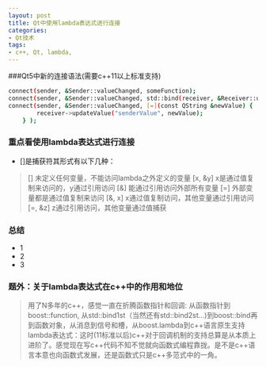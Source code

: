```yaml
---
layout: post
title: Qt中使用lambda表达式进行连接
categories:
- Qt技术
tags:
- c++, Qt, lambda, 
---
```



###Qt5中新的连接语法(需要c++11以上标准支持)
```sh
connect(sender, &Sender::valueChanged, someFunction);
connect(sender, &Sender::valueChanged, std::bind(receiver, &Receiver::updateValue, "senderValue", std::placeholder::_1) );
connect(sender, &Sender::valueChanged, [=](const QString &newValue) {
        receiver->updateValue("senderValue", newValue);
    } );
```
### 重点看使用lambda表达式进行连接
- []是捕获符其形式有以下几种：
> []               未定义任何变量，不能访问lambda之外定义的变量
> [x, &y]       x是通过值复制来访问的，y通过引用访问
> [&]             能通过引用访问外部所有变量
> [=]              外部变量都是通过值复制来访问
> [&, x]          x通过值复制访问，其他变量通过引用访问
> [=, &z]       z通过引用访问，其他变量通过值捕获

### 总结
- 1 
- 2
- 3 

### 题外：关于lambda表达式在c++中的作用和地位
> 用了N多年的c++，感觉一直在折腾函数指针和回调:
从函数指针到boost::function, 从std::bind1st（当然还有std::bind2st...)到boost::bind再到函数对象，从消息到信号和槽，从boost.lambda到c++语言原生支持lambda表达式：这时(11标准以后)c++对于回调机制的支持总算是从本质上进阶了。感觉现在写c++代码不知不觉就向函数式编程靠拢。是不是c++语言本意也向函数式发展，还是函数式只是c++多范式中的一角。
 